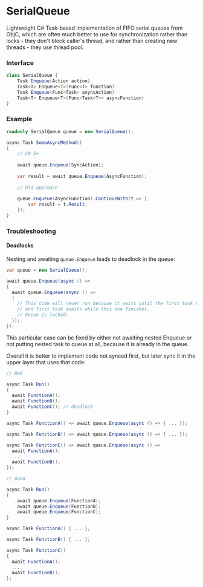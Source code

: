 # SerialQueue
Lightweight C# Task-based implementation of FIFO serial queues from ObjC, which are often much better to use for synchronization rather than locks - they don't block caller's thread, and rather than creating new threads - they use thread pool.

### Interface

```C#
class SerialQueue {
    Task Enqueue(Action action)
    Task<T> Enqueue<T>(Func<T> function)
    Task Enqueue(Func<Task> asyncAction)
    Task<T> Enqueue<T>(Func<Task<T>> asyncFunction)
}
```
    
### Example

```C#
readonly SerialQueue queue = new SerialQueue();

async Task SomeAsyncMethod()
{
    // C# 5+
    
    await queue.Enqueue(SyncAction);
    
    var result = await queue.Enqueue(AsyncFunction);
    
    // Old approach
    
    queue.Enqueue(AsyncFunction).ContinueWith(t => {
        var result = t.Result;
    });
}
```

### Troubleshooting

#### Deadlocks

Nesting and awaiting `queue.Enqueue` leads to deadlock in the queue:

```C#
var queue = new SerialQueue();

await queue.Enqueue(async () =>
{
  await queue.Enqueue(async () =>
  {
    // This code will never run because it waits until the first task executes,
    // and first task awaits while this one finishes.
    // Queue is locked.
  });
});
```
This particular case can be fixed by either not awaiting nested Enqueue or not putting nested task to queue at all, because it is already in the queue.

Overall it is better to implement code not synced first, but later sync it in the upper layer that uses that code:

```C#
// Bad

async Task Run()
{
  await FunctionA();
  await FunctionB();
  await FunctionC(); // deadlock
}

async Task FunctionA() => await queue.Enqueue(async () => { ... });

async Task FunctionB() => await queue.Enqueue(async () => { ... });

async Task FunctionC() => await queue.Enqueue(async () =>
  await FunctionA();
  ...
  await FunctionB();
});

// Good

async Task Run()
{
    await queue.Enqueue(FunctionA);
    await queue.Enqueue(FunctionB);
    await queue.Enqueue(FunctionC);
}

async Task FunctionA() { ... };

async Task FunctionB() { ... };

async Task FunctionC()
{
  await FunctionA();
  ...
  await FunctionB();
};
```
